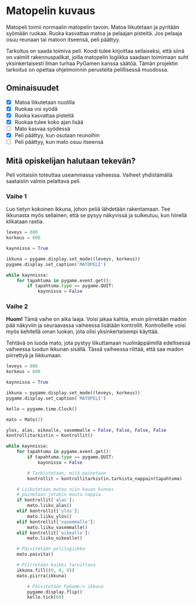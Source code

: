 # Matopelin kuvaus

Matopeli toimii normaalin matopelin tavoin. Matoa liikutetaan ja pyritään syömään ruokaa. Ruoka kasvattaa matoa ja pelaajan pisteitä. Jos pelaaja osuu reunaan tai matoon itseensä, peli päättyy.

Tarkoitus on saada toimiva peli. Koodi tulee kirjoittaa sellaiseksi, että siinä on valmiit rakennuspalikat, joilla matopelin logiikka saadaan toimimaan suht yksinkertaisesti ilman turhaa PyGamen kanssa säätöä. Tämän projektin tarkoitus on opettaa ohjelmoinnin perusteita pelillisessä muodossa.

## Ominaisuudet

- [X] Matoa liikutetaan nuolilla
- [X] Ruokaa voi syödä
- [X] Ruoka kasvattaa pisteitä
- [X] Ruokaa tulee koko ajan lisää
- [ ] Mato kasvaa syödessä
- [X] Peli päättyy, kun osutaan reunoihin
- [ ] Peli päättyy, kun mato osuu itseensä

## Mitä opiskelijan halutaan tekevän?

Peli voitaisiin toteuttaa useammassa vaiheessa. Vaiheet yhdistämällä saataisiin valmis pelattava peli.

### Vaihe 1

Luo tietyn kokoinen ikkuna, johon peliä lähdetään rakentamaan. Tee ikkunasta myös sellainen, että se pysyy näkyvissä ja sulkeutuu, kun hiirellä klikataan rastia.

```python
leveys = 800
korkeus = 600

kaynnissa = True

ikkuna = pygame.display.set_mode((leveys, korkeus))
pygame.display.set_caption('MATOPELI')

while kaynnissa:
    for tapahtuma in pygame.event.get():
        if tapahtuma.type == pygame.QUIT:
            kaynnissa = False
```

### Vaihe 2

**Huom!** Tämä vaihe on aika laaja. Voisi jakaa kahtia, ensin piirretään madon pää näkyviin ja seuraavassa vaiheessa lisätään kontrollit. Kontrolleille voisi myös kehitellä oman luokan, jota olisi yksinkertaisempi käyttää.

Tehtävä on luoda mato, jota pystyy liikuttamaan nuolinäppäimillä edellisessä vaiheessa luodun ikkunan sisällä. Tässä vaiheessa riittää, että saa madon piirrettyä ja liikkumaan.

```python
leveys = 800
korkeus = 600

kaynnissa = True

ikkuna = pygame.display.set_mode((leveys, korkeus))
pygame.display.set_caption('MATOPELI')

kello = pygame.time.Clock()

mato = Mato(2)

ylos, alas, oikealle, vasemmalle = False, False, False, False
kontrollitarkistin = Kontrollit()

while kaynnissa:
    for tapahtuma in pygame.event.get():
        if tapahtuma.type == pygame.QUIT:
            kaynnissa = False

        # Tarkistetaan, mitä painetaan
        kontrollit = kontrollitarkistin.tarkista_nappain(tapahtuma)

    # Liikutetaan matoa niin kauan kunnes
    # painetaan jotakin muuta nappia
    if kontrollit['alas']:
        mato.liiku_alas()
    elif kontrollit['ylös']:
        mato.liiku_ylos()
    elif kontrollit['vasemmalle']:
        mato.liiku_vasemmalle()
    elif kontrollit['oikealle']:
        mato.liiku_oikealle()

    # Päivitetään pelilogiikka
    mato.paivita()

    # Piirretään kaikki tarvittava
    ikkuna.fill((0, 0, 0))
    mato.piirra(ikkuna)

        # Päivitetään PyGame:n ikkuna
        pygame.display.flip()
        kello.tick(60)
```